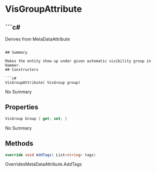 # VisGroupAttribute

## ```c#
Derives from MetaDataAttribute
```

## Summary

Makes the entity show up under given automatic visibility group in Hammer.
## Constructors

```c#
VisGroupAttribute( VisGroup group) 
```
No Summary
## Properties

```c#
VisGroup Group { get; set; } 
```
No Summary
## Methods

```c#
override void AddTags( List<string> tags) 
```
OverridesMetaDataAttribute.AddTags
